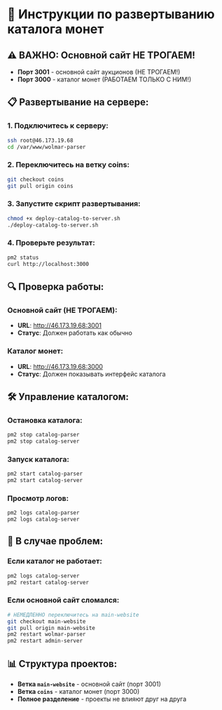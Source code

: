 # 🚀 Инструкции по развертыванию каталога монет

## ⚠️ ВАЖНО: Основной сайт НЕ ТРОГАЕМ!
- **Порт 3001** - основной сайт аукционов (НЕ ТРОГАЕМ!)
- **Порт 3000** - каталог монет (РАБОТАЕМ ТОЛЬКО С НИМ!)

## 📋 Развертывание на сервере:

### 1. Подключитесь к серверу:
```bash
ssh root@46.173.19.68
cd /var/www/wolmar-parser
```

### 2. Переключитесь на ветку coins:
```bash
git checkout coins
git pull origin coins
```

### 3. Запустите скрипт развертывания:
```bash
chmod +x deploy-catalog-to-server.sh
./deploy-catalog-to-server.sh
```

### 4. Проверьте результат:
```bash
pm2 status
curl http://localhost:3000
```

## 🔍 Проверка работы:

### Основной сайт (НЕ ТРОГАЕМ):
- **URL**: http://46.173.19.68:3001
- **Статус**: Должен работать как обычно

### Каталог монет:
- **URL**: http://46.173.19.68:3000
- **Статус**: Должен показывать интерфейс каталога

## 🛠️ Управление каталогом:

### Остановка каталога:
```bash
pm2 stop catalog-parser
pm2 stop catalog-server
```

### Запуск каталога:
```bash
pm2 start catalog-parser
pm2 start catalog-server
```

### Просмотр логов:
```bash
pm2 logs catalog-parser
pm2 logs catalog-server
```

## 🚨 В случае проблем:

### Если каталог не работает:
```bash
pm2 logs catalog-server
pm2 restart catalog-server
```

### Если основной сайт сломался:
```bash
# НЕМЕДЛЕННО переключитесь на main-website
git checkout main-website
git pull origin main-website
pm2 restart wolmar-parser
pm2 restart admin-server
```

## 📊 Структура проектов:
- **Ветка `main-website`** - основной сайт (порт 3001)
- **Ветка `coins`** - каталог монет (порт 3000)
- **Полное разделение** - проекты не влияют друг на друга
